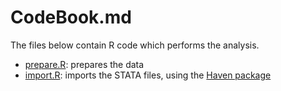 # CodeBook.md

The files below contain R code which performs the analysis.

- [prepare.R](/prepare.R): prepares the data
- [import.R](/import.R): imports the STATA files, using the [Haven package](http://cran.r-project.org/package=haven)
